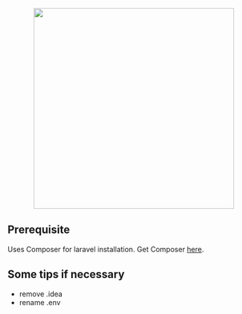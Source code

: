 <p align="center"><a href="https://laravel.com" target="_blank"><img src="https://raw.githubusercontent.com/laravel/art/master/logo-lockup/5%20SVG/2%20CMYK/1%20Full%20Color/laravel-logolockup-cmyk-red.svg" width="400"></a></p>

## Prerequisite

Uses Composer for laravel installation. Get Composer [here](https://getcomposer.org/download/).

## Some tips if necessary
 - remove .idea
 - rename .env


